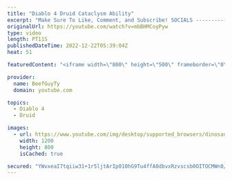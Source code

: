 ```yaml
---
title: "Diablo 4 Druid Cataclysm Ability"
excerpt: "Make Sure To Like, Comment, and Subscribe! SOCIALS ---------------------------------------------- Join Our ..."
originalUrl: https://youtube.com/watch?v=mbBHMCoyPyw
type: video
length: PT11S
publishedDateTime: 2022-12-22T05:39:04Z
heat: 51

featuredContent: "<iframe width=\"800\" height=\"500\" frameborder=\"0\" src=\"https://www.youtube.com/embed/mbBHMCoyPyw\" allow=\"accelerometer; autoplay; encrypted-media; gyroscope; picture-in-picture\" allowfullscreen></iframe>"

provider:
  name: BeefGuyTy
  domain: youtube.com

topics:
  - Diablo 4
  - Druid

images:
  - url: https://www.youtube.com/img/desktop/supported_browsers/dinosaur.png
    width: 1200
    height: 800
    isCached: true

secured: "YWvxeaI7tqiiw31+1r5ljtArIp010hG9Tu4ffA0dbvxRzvscsb0OITOCMWn0/GBFAeBfInIM5U1J8DCu2ZQbRLab7RMs2mFoiL3HFBGS5X6KShNEKdOgNAovAHdJLcXljYeYA1ia9ZYGHYAqLLuebDpoxKlr8+PglC9FCE87nkWN/4/tozWNMo9VwuL/8F/238hNeP6PJWG057YEOt7qo9f5Ys971VecePBurCTI77OtBVUSQsjb6Q3jdB2HrUltomHxDl6ol/Lc/DwWFOKWKvPhYsbh3tcdXGFLtbWszOtddpLqCIOjvmWHMcPqALO/9EMZLBsPZ2hs43Jnr3m1P3yNdF1jNd6w6OmLrGOVmjLIsl1bQGlwc4l7iJSPjsfsa1KK9k34J3aBFsOlwG7qf/cTFEmCTlzzPiL4bQ83s/s=;ANHcm72oYrFgsuOe7k6uKg=="
---
```


